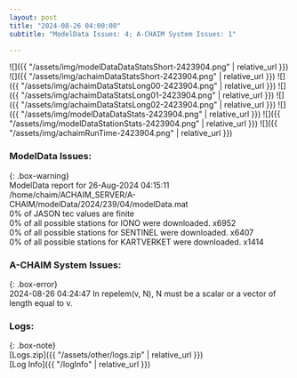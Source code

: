 ```yaml
---
layout: post
title: "2024-08-26 04:00:00"
subtitle: "ModelData Issues: 4; A-CHAIM System Issues: 1"

---
```


![]({{ "/assets/img/modelDataDataStatsShort-2423904.png" | relative_url }})
![]({{ "/assets/img/achaimDataStatsShort-2423904.png" | relative_url }})
![]({{ "/assets/img/achaimDataStatsLong00-2423904.png" | relative_url }})
![]({{ "/assets/img/achaimDataStatsLong01-2423904.png" | relative_url }})
![]({{ "/assets/img/achaimDataStatsLong02-2423904.png" | relative_url }})
![]({{ "/assets/img/modelDataDataStats-2423904.png" | relative_url }})
![]({{ "/assets/img/modelDataStationStats-2423904.png" | relative_url }})
![]({{ "/assets/img/achaimRunTime-2423904.png" | relative_url }})


### ModelData Issues:  
  
{: .box-warning}  
 ModelData report for 26-Aug-2024 04:15:11   
 /home/chaim/ACHAIM_SERVER/A-CHAIM/modelData/2024/239/04/modelData.mat   
 0% of JASON tec values are finite   
 0% of all possible stations for IONO were downloaded. x6952   
 0% of all possible stations for SENTINEL were downloaded. x6407   
 0% of all possible stations for KARTVERKET were downloaded. x1414   
  
### A-CHAIM System Issues:  
  
{: .box-error}  
2024-08-26 04:24:47 In repelem(v, N), N must be a scalar or a vector of length equal to v.  

### Logs:  
  
{: .box-note}  
[Logs.zip]({{ "/assets/other/logs.zip" | relative_url }})  
[Log Info]({{ "/logInfo" | relative_url }})  
